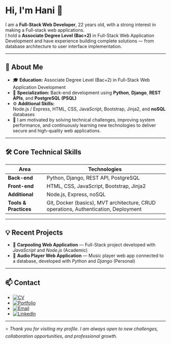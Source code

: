 # Hi, I'm Hani 👋

I am a **Full-Stack Web Developer**, 22 years old, with a strong interest in making a Full-stack web applications.  
I hold a **Associate Degree Level (Bac+2)** in Full-Stack Web Application Development and have experience building complete solutions — from database architecture to user interface implementation.

---

## 🧠 About Me

- 🎓 **Education:** Associate Degree Level (Bac+2) in Full-Stack Web Application Development  
- 💼 **Specialization:** Back-end development using **Python**, **Django**, **REST APIs**, and **PostgreSQL (PSQL)**  
- ⚙️ **Additional Skills:**  
  Node.js / Express, HTML, CSS, JavaScript, Bootstrap, Jinja2, and **noSQL** databases  
- 🚀 I am motivated by solving technical challenges, improving system performance, and continuously learning new technologies to deliver secure and high-quality web applications.

---

## 🛠️ Core Technical Skills

| Area | Technologies |
|-------|---------------|
| **Back-end** | Python, Django, REST API, PostgreSQL |
| **Front-end** | HTML, CSS, JavaScript, Bootstrap, Jinja2 |
| **Additional** | Node.js, Express, noSQL |
| **Tools & Practices** | Git, Docker (basics), MVT architecture, CRUD operations, Authentication, Deployment |

---

## 💡 Recent Projects

- 🚗 **Carpooling Web Application** — Full-Stack project developed with *JavaScript* and *Node.js* (Academic)  
- 🎵 **Audio Player Web Application** — Music player web app connected to a database, developed with *Python* and *Django* (Personal)

---

## 📫 Contact


- [![CV](https://img.shields.io/badge/CV-Open-blue?style=flat-square&logo=readme)](https://cv-hani-derrouiche.onrender.com/en/)
- [![Portfolio](https://img.shields.io/badge/Portfolio-View-green?style=flat-square&logo=readme)](https://hani-derrouiche-portfolio.onrender.com/)
- [![Email](https://img.shields.io/badge/Email-Send-red?style=flat-square&logo=gmail&logoColor=white)](mailto:hanider27@gmail.com)
- [![LinkedIn](https://img.shields.io/badge/LinkedIn-Connect-blue?style=flat-square&logo=linkedin&logoColor=white)](https://www.linkedin.com/in/hani-derrouiche-199461372/)
  

---

⭐️ *Thank you for visiting my profile. I am always open to new challenges, collaboration opportunities, and professional growth.*


